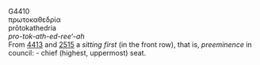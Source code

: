 <body>
  <p>G4410<br>  πρωτοκαθεδρία  <br> prōtokathedria  <br><i>pro-tok-ath-ed-ree‘-ah </i><br>From <a href="g4413.htm">4413</a> and <a href="g2515.htm">2515</a>  a <i>sitting</i> <i>first</i> (in the front row), that is, <i>preeminence</i> in council: - chief (highest, uppermost) seat.<br></p>
 </body>